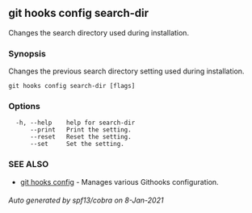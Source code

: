 ## git hooks config search-dir

Changes the search directory used during installation.

### Synopsis

Changes the previous search directory setting
used during installation.

```
git hooks config search-dir [flags]
```

### Options

```
  -h, --help    help for search-dir
      --print   Print the setting.
      --reset   Reset the setting.
      --set     Set the setting.
```

### SEE ALSO

* [git hooks config](git_hooks_config.md)	 - Manages various Githooks configuration.

###### Auto generated by spf13/cobra on 8-Jan-2021
